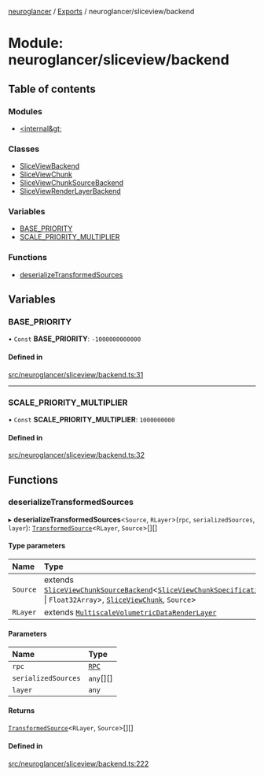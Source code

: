 [neuroglancer](../README.md) / [Exports](../modules.md) / neuroglancer/sliceview/backend

# Module: neuroglancer/sliceview/backend

## Table of contents

### Modules

- [&lt;internal\&gt;](neuroglancer_sliceview_backend._internal_.md)

### Classes

- [SliceViewBackend](../classes/neuroglancer_sliceview_backend.SliceViewBackend.md)
- [SliceViewChunk](../classes/neuroglancer_sliceview_backend.SliceViewChunk.md)
- [SliceViewChunkSourceBackend](../classes/neuroglancer_sliceview_backend.SliceViewChunkSourceBackend.md)
- [SliceViewRenderLayerBackend](../classes/neuroglancer_sliceview_backend.SliceViewRenderLayerBackend.md)

### Variables

- [BASE\_PRIORITY](neuroglancer_sliceview_backend.md#base_priority)
- [SCALE\_PRIORITY\_MULTIPLIER](neuroglancer_sliceview_backend.md#scale_priority_multiplier)

### Functions

- [deserializeTransformedSources](neuroglancer_sliceview_backend.md#deserializetransformedsources)

## Variables

### BASE\_PRIORITY

• `Const` **BASE\_PRIORITY**: ``-1000000000000``

#### Defined in

[src/neuroglancer/sliceview/backend.ts:31](https://github.com/ActiveBrainAtlas2/neuroglancer/blob/034b457d/src/neuroglancer/sliceview/backend.ts#L31)

___

### SCALE\_PRIORITY\_MULTIPLIER

• `Const` **SCALE\_PRIORITY\_MULTIPLIER**: ``1000000000``

#### Defined in

[src/neuroglancer/sliceview/backend.ts:32](https://github.com/ActiveBrainAtlas2/neuroglancer/blob/034b457d/src/neuroglancer/sliceview/backend.ts#L32)

## Functions

### deserializeTransformedSources

▸ **deserializeTransformedSources**<`Source`, `RLayer`\>(`rpc`, `serializedSources`, `layer`): [`TransformedSource`](../interfaces/neuroglancer_sliceview_base.TransformedSource.md)<`RLayer`, `Source`\>[][]

#### Type parameters

| Name | Type |
| :------ | :------ |
| `Source` | extends [`SliceViewChunkSourceBackend`](../classes/neuroglancer_sliceview_backend.SliceViewChunkSourceBackend.md)<[`SliceViewChunkSpecification`](../interfaces/neuroglancer_sliceview_base.SliceViewChunkSpecification.md)<`Uint32Array` \| `Float32Array`\>, [`SliceViewChunk`](../classes/neuroglancer_sliceview_backend.SliceViewChunk.md), `Source`\> |
| `RLayer` | extends [`MultiscaleVolumetricDataRenderLayer`](../interfaces/neuroglancer_sliceview_base.MultiscaleVolumetricDataRenderLayer.md) |

#### Parameters

| Name | Type |
| :------ | :------ |
| `rpc` | [`RPC`](../classes/neuroglancer_worker_rpc.RPC.md) |
| `serializedSources` | `any`[][] |
| `layer` | `any` |

#### Returns

[`TransformedSource`](../interfaces/neuroglancer_sliceview_base.TransformedSource.md)<`RLayer`, `Source`\>[][]

#### Defined in

[src/neuroglancer/sliceview/backend.ts:222](https://github.com/ActiveBrainAtlas2/neuroglancer/blob/034b457d/src/neuroglancer/sliceview/backend.ts#L222)
